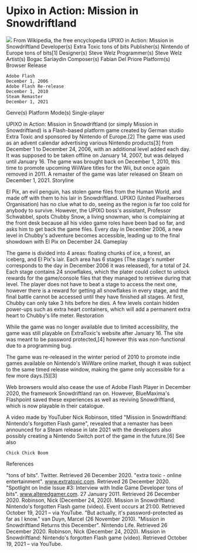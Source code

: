 # Upixo in Action: Mission in Snowdriftland
<img src="https://static.wikia.nocookie.net/siivagunner/images/5/5e/UPIXO_In_Action_Mission_in_Snowdriftland.jpg/revision/latest/scale-to-width-down/350?cb=20201231062131">
From Wikipedia, the free encyclopedia
UPIXO in Action: Mission in Snowdriftland
Developer(s)	Extra Toxic
tons of bits
Publisher(s)	Nintendo of Europe
tons of bits[1]
Designer(s)	Steve Welz
Programmer(s)	Steve Welz
Artist(s)	Bogac Sariaydin
Composer(s)	Fabian Del Priore
Platform(s)	Browser
Release	

    Adobe Flash
    December 1, 2006
    Adobe Flash Re-release
    December 1, 2010
    Steam Remaster
    December 1, 2021

Genre(s)	Platform
Mode(s)	Single-player

UPIXO in Action: Mission in Snowdriftland (or simply Mission in Snowdriftland) is a Flash-based platform game created by German studio Extra Toxic and sponsored by Nintendo of Europe.[2] The game was used as an advent calendar advertising various Nintendo products[3] from December 1 to December 24, 2006, with an additional level added each day. It was supposed to be taken offline on January 14, 2007, but was delayed until January 16. The game was brought back on December 1, 2010, this time to promote upcoming WiiWare titles for the Wii, but once again removed in 2011. A remaster of the game was later released on Steam on December 1, 2021.
Storyline

El Pix, an evil penguin, has stolen game files from the Human World, and made off with them to his lair in Snowdriftland. UPIXO (United Pixelheroes Organisation) has no clue what to do, seeing as the region is far too cold for anybody to survive. However, the UPIXO boss's assistant, Professor Schwabbel, spots Chubby Snow, a living snowman, who is complaining at the front desk because all his video game roles have been bad so far, and asks him to get back the game files. Every day in December 2006, a new level in Chubby's adventure becomes accessible, leading up to the final showdown with El Pix on December 24.
Gameplay

The game is divided into 4 areas: floating chunks of ice, a forest, an iceberg, and El Pix's lair. Each area has 6 stages (The stage's number corresponds to the day in December 2006 it was released), for a total of 24. Each stage contains 24 snowflakes, which the plater could collect to unlock rewards for the game/console files that they managed to retrieve during that level. The player does not have to beat a stage to access the next one, however there is a reward for getting all snowflakes in every stage, and the final battle cannot be accessed until they have finished all stages. At first, Chubby can only take 3 hits before he dies. A few levels contain hidden power-ups such as extra heart containers, which will add a permanent extra heart to Chubby's life meter.
Restoration

While the game was no longer available due to limited accessibility, the game was still playable on ExtraToxic's website after January 16. The site was meant to be password protected,[4] however this was non-functional due to a programming bug.

The game was re-released in the winter period of 2010 to promote indie games available on Nintendo's WiiWare online market, though it was subject to the same timed release window, making the game only accessible for a few more days.[5][3]

Web browsers would also cease the use of Adobe Flash Player in December 2020, the framework Snowdriftland ran on. However, BlueMaxima's Flashpoint saved these experiences as well as reviving Snowdriftland, which is now playable in their catalogue.

A video made by YouTuber Nick Robinson, titled "Mission in Snowdriftland: Nintendo's forgotten Flash game", revealed that a remaster has been announced for a Steam release in late 2021 with the developers also possibly creating a Nintendo Switch port of the game in the future.[6]
See also

    Chick Chick Boom

References

"tons of bits". Twitter. Retrieved 26 December 2020.
"extra toxic - online entertainment". www.extratoxic.com. Retrieved 26 December 2020.
"Spotlight on Indie Issue #3: Interview with Indie Game Developer tons of bits". www.alteredgamer.com. 27 January 2011. Retrieved 26 December 2020.
Robinson, Nick (December 24, 2020). Mission in Snowdriftland: Nintendo's forgotten Flash game (video). Event occurs at 21:00. Retrieved October 19, 2021 – via YouTube. "But actually, it's password-protected as far as I know."
van Duyn, Marcel (26 November 2010). "Mission in Snowdriftland Returns this December". Nintendo Life. Retrieved 26 December 2020.
Robinson, Nick (December 24, 2020). Mission in Snowdriftland: Nintendo's forgotten Flash game (video). Retrieved October 19, 2021 – via YouTube.
